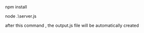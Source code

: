 
npm install

node .\server.js

after this command , the output.js file will be automatically created 

